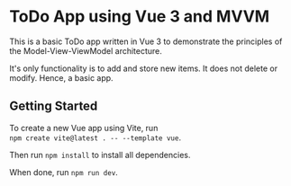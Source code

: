 # ToDo App using Vue 3 and MVVM

This is a basic ToDo app written in Vue 3 to demonstrate the principles of the Model-View-ViewModel architecture.

It's only functionality is to add and store new items. It does not delete or modify. Hence, a basic app.


## Getting Started
To create a new Vue app using Vite, run   
`npm create vite@latest . -- --template vue`.

Then run `npm install` to install all dependencies.

When done, run `npm run dev`.
